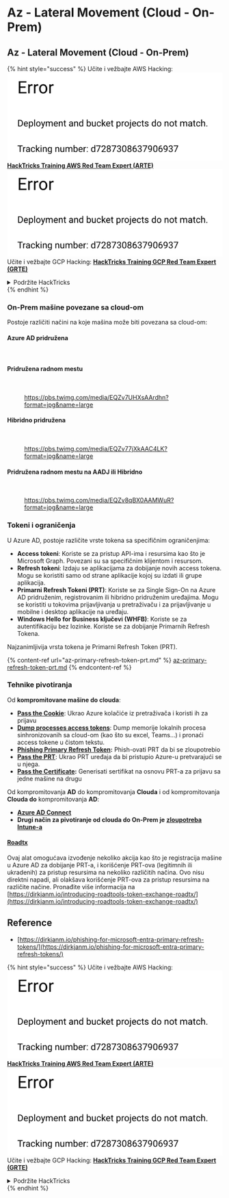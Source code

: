 # Az - Lateral Movement (Cloud - On-Prem)

## Az - Lateral Movement (Cloud - On-Prem)

{% hint style="success" %}
Učite i vežbajte AWS Hacking:<img src="../../../.gitbook/assets/image (1) (1).png" alt="" data-size="line">[**HackTricks Training AWS Red Team Expert (ARTE)**](https://training.hacktricks.xyz/courses/arte)<img src="../../../.gitbook/assets/image (1) (1).png" alt="" data-size="line">\
Učite i vežbajte GCP Hacking: <img src="../../../.gitbook/assets/image (2).png" alt="" data-size="line">[**HackTricks Training GCP Red Team Expert (GRTE)**<img src="../../../.gitbook/assets/image (2).png" alt="" data-size="line">](https://training.hacktricks.xyz/courses/grte)

<details>

<summary>Podržite HackTricks</summary>

* Proverite [**planove pretplate**](https://github.com/sponsors/carlospolop)!
* **Pridružite se** 💬 [**Discord grupi**](https://discord.gg/hRep4RUj7f) ili [**telegram grupi**](https://t.me/peass) ili **pratite** nas na **Twitteru** 🐦 [**@hacktricks\_live**](https://twitter.com/hacktricks\_live)**.**
* **Podelite hakerske trikove slanjem PR-ova na** [**HackTricks**](https://github.com/carlospolop/hacktricks) i [**HackTricks Cloud**](https://github.com/carlospolop/hacktricks-cloud) github repozitorijume.

</details>
{% endhint %}

### On-Prem mašine povezane sa cloud-om

Postoje različiti načini na koje mašina može biti povezana sa cloud-om:

#### Azure AD pridružena

<figure><img src="../../../.gitbook/assets/image (259).png" alt=""><figcaption></figcaption></figure>

#### Pridružena radnom mestu

<figure><img src="../../../.gitbook/assets/image (222).png" alt=""><figcaption><p><a href="https://pbs.twimg.com/media/EQZv7UHXsAArdhn?format=jpg&#x26;name=large">https://pbs.twimg.com/media/EQZv7UHXsAArdhn?format=jpg&#x26;name=large</a></p></figcaption></figure>

#### Hibridno pridružena

<figure><img src="../../../.gitbook/assets/image (178).png" alt=""><figcaption><p><a href="https://pbs.twimg.com/media/EQZv77jXkAAC4LK?format=jpg&#x26;name=large">https://pbs.twimg.com/media/EQZv77jXkAAC4LK?format=jpg&#x26;name=large</a></p></figcaption></figure>

#### Pridružena radnom mestu na AADJ ili Hibridno

<figure><img src="../../../.gitbook/assets/image (252).png" alt=""><figcaption><p><a href="https://pbs.twimg.com/media/EQZv8qBX0AAMWuR?format=jpg&#x26;name=large">https://pbs.twimg.com/media/EQZv8qBX0AAMWuR?format=jpg&#x26;name=large</a></p></figcaption></figure>

### Tokeni i ograničenja <a href="#tokens-and-limitations" id="tokens-and-limitations"></a>

U Azure AD, postoje različite vrste tokena sa specifičnim ograničenjima:

* **Access tokeni**: Koriste se za pristup API-ima i resursima kao što je Microsoft Graph. Povezani su sa specifičnim klijentom i resursom.
* **Refresh tokeni**: Izdaju se aplikacijama za dobijanje novih access tokena. Mogu se koristiti samo od strane aplikacije kojoj su izdati ili grupe aplikacija.
* **Primarni Refresh Tokeni (PRT)**: Koriste se za Single Sign-On na Azure AD pridruženim, registrovanim ili hibridno pridruženim uređajima. Mogu se koristiti u tokovima prijavljivanja u pretraživaču i za prijavljivanje u mobilne i desktop aplikacije na uređaju.
* **Windows Hello for Business ključevi (WHFB)**: Koriste se za autentifikaciju bez lozinke. Koriste se za dobijanje Primarnih Refresh Tokena.

Najzanimljivija vrsta tokena je Primarni Refresh Token (PRT).

{% content-ref url="az-primary-refresh-token-prt.md" %}
[az-primary-refresh-token-prt.md](az-primary-refresh-token-prt.md)
{% endcontent-ref %}

### Tehnike pivotiranja

Od **kompromitovane mašine do clouda**:

* [**Pass the Cookie**](az-pass-the-cookie.md): Ukrao Azure kolačiće iz pretraživača i koristi ih za prijavu
* [**Dump processes access tokens**](az-processes-memory-access-token.md): Dump memorije lokalnih procesa sinhronizovanih sa cloud-om (kao što su excel, Teams...) i pronaći access tokene u čistom tekstu.
* [**Phishing Primary Refresh Token**](az-phishing-primary-refresh-token-microsoft-entra.md)**:** Phish-ovati PRT da bi se zloupotrebio
* [**Pass the PRT**](pass-the-prt.md): Ukrao PRT uređaja da bi pristupio Azure-u pretvarajući se u njega.
* [**Pass the Certificate**](az-pass-the-certificate.md)**:** Generisati sertifikat na osnovu PRT-a za prijavu sa jedne mašine na drugu

Od kompromitovanja **AD** do kompromitovanja **Clouda** i od kompromitovanja **Clouda do** kompromitovanja **AD**:

* [**Azure AD Connect**](azure-ad-connect-hybrid-identity/)
* **Drugi način za pivotiranje od clouda do On-Prem je** [**zloupotreba Intune-a**](../az-services/intune.md)

#### [Roadtx](https://github.com/dirkjanm/ROADtools)

Ovaj alat omogućava izvođenje nekoliko akcija kao što je registracija mašine u Azure AD za dobijanje PRT-a, i korišćenje PRT-ova (legitimnih ili ukradenih) za pristup resursima na nekoliko različitih načina. Ovo nisu direktni napadi, ali olakšava korišćenje PRT-ova za pristup resursima na različite načine. Pronađite više informacija na [https://dirkjanm.io/introducing-roadtools-token-exchange-roadtx/](https://dirkjanm.io/introducing-roadtools-token-exchange-roadtx/)

## Reference

* [https://dirkjanm.io/phishing-for-microsoft-entra-primary-refresh-tokens/](https://dirkjanm.io/phishing-for-microsoft-entra-primary-refresh-tokens/)

{% hint style="success" %}
Učite i vežbajte AWS Hacking:<img src="../../../.gitbook/assets/image (1) (1).png" alt="" data-size="line">[**HackTricks Training AWS Red Team Expert (ARTE)**](https://training.hacktricks.xyz/courses/arte)<img src="../../../.gitbook/assets/image (1) (1).png" alt="" data-size="line">\
Učite i vežbajte GCP Hacking: <img src="../../../.gitbook/assets/image (2).png" alt="" data-size="line">[**HackTricks Training GCP Red Team Expert (GRTE)**<img src="../../../.gitbook/assets/image (2).png" alt="" data-size="line">](https://training.hacktricks.xyz/courses/grte)

<details>

<summary>Podržite HackTricks</summary>

* Proverite [**planove pretplate**](https://github.com/sponsors/carlospolop)!
* **Pridružite se** 💬 [**Discord grupi**](https://discord.gg/hRep4RUj7f) ili [**telegram grupi**](https://t.me/peass) ili **pratite** nas na **Twitteru** 🐦 [**@hacktricks\_live**](https://twitter.com/hacktricks\_live)**.**
* **Podelite hakerske trikove slanjem PR-ova na** [**HackTricks**](https://github.com/carlospolop/hacktricks) i [**HackTricks Cloud**](https://github.com/carlospolop/hacktricks-cloud) github repozitorijume.

</details>
{% endhint %}

